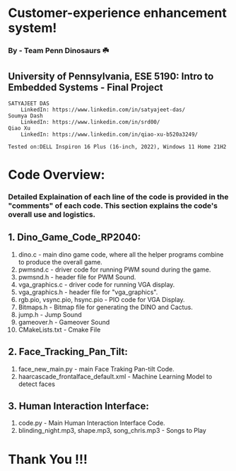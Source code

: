 # Customer-experience enhancement system!
### By - Team Penn Dinosaurs ☘️

## University of Pennsylvania, ESE 5190: Intro to Embedded Systems - Final Project
    SATYAJEET DAS
        LinkedIn: https://www.linkedin.com/in/satyajeet-das/
    Soumya Dash
        LinkedIn: https://www.linkedin.com/in/srd00/
    Qiao Xu
        LinkedIn: https://www.linkedin.com/in/qiao-xu-b520a3249/

    Tested on:DELL Inspiron 16 Plus (16-inch, 2022), Windows 11 Home 21H2
    
    
    
# Code Overview:<br />

### Detailed Explaination of each line of the code is provided in the "comments" of each code. This section explains the code's overall use and logistics.<br />
## 1. Dino_Game_Code_RP2040:<br />
1. dino.c - main dino game code, where all the helper programs combine to produce the overall game.<br />
2. pwmsnd.c  - driver code for running PWM sound during the game.<br />
3. pwmsnd.h - header file for PWM Sound.<br />
3. vga_graphics.c - driver code for running VGA display.<br />
4. vga_graphics.h -  header file for "vga_graphics".<br />
5. rgb.pio, vsync.pio, hsync.pio - PIO code for VGA Display.<br />
6. Bitmaps.h - Bitmap file for generating the DINO and Cactus.<br />
7. jump.h - Jump Sound<br />
8. gameover.h - Gameover Sound<br />
9. CMakeLists.txt - Cmake File <br />
## 2. Face_Tracking_Pan_Tilt:<br />
1. face_new_main.py - main Face Traking Pan-tilt Code.<br />
2. haarcascade_frontalface_default.xml - Machine Learning Model to detect faces<br />
## 3. Human Interaction Interface:<br />
1. code.py - Main Human Interaction Interface Code.<br />
2. blinding_night.mp3, shape.mp3, song_chris.mp3 - Songs to Play<br />
# Thank You !!!
